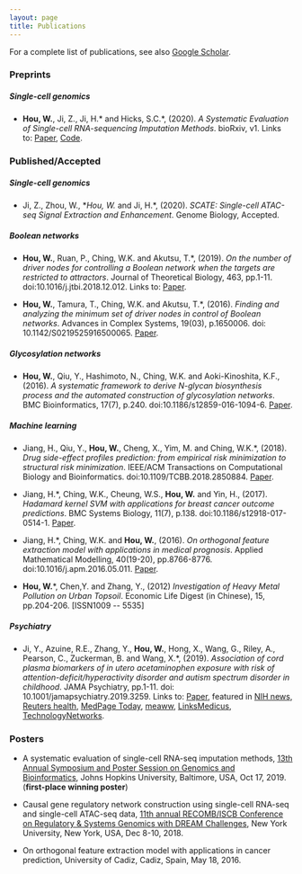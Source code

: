 ```yaml
---
layout: page
title: Publications
---
```



<!--Key publications are described in more detail on the [Research](research.html) page.--> 
For a complete list of publications, see also [Google Scholar](https://scholar.google.com.hk/citations?user=1wVQpBUAAAAJ&hl=en).



### Preprints

##### Single-cell genomics

- **Hou, W.**, Ji, Z., Ji, H.\* and Hicks, S.C.\*, (2020). *A Systematic Evaluation of Single-cell RNA-sequencing Imputation Methods*. bioRxiv, v1. Links to: [Paper](https://www.biorxiv.org/content/10.1101/2020.01.29.925974v1.full), [Code](https://github.com/Winnie09/imputationBenchmark).

### Published/Accepted
##### Single-cell genomics
- Ji, Z., Zhou, W., **Hou, W.* and Ji, H.\*, (2020). *SCATE: Single-cell ATAC-seq Signal Extraction and Enhancement*. Genome Biology, Accepted.  

##### Boolean networks
- **Hou, W.**, Ruan, P., Ching, W.K. and Akutsu, T.\*, (2019). *On the number of driver nodes for controlling a Boolean network when the targets are restricted to attractors*. Journal of Theoretical Biology, 463, pp.1-11. doi:10.1016/j.jtbi.2018.12.012. Links to: [Paper](https://www.sciencedirect.com/science/article/pii/S0022519318306027).

- **Hou, W.**, Tamura, T., Ching, W.K. and Akutsu, T.\*, (2016). *Finding and analyzing the minimum set of driver nodes in control of Boolean networks*. Advances in Complex Systems, 19(03), p.1650006. doi: 10.1142/S0219525916500065. [Paper](https://www.worldscientific.com/doi/abs/10.1142/S0219525916500065).

##### Glycosylation networks

- **Hou, W.**, Qiu, Y., Hashimoto, N., Ching, W.K. and Aoki-Kinoshita, K.F., (2016). *A systematic framework to derive N-glycan biosynthesis process and the automated construction of glycosylation networks*. BMC Bioinformatics, 17(7), p.240. doi:10.1186/s12859-016-1094-6. [Paper](https://bmcbioinformatics.biomedcentral.com/articles/10.1186/s12859-016-1094-6).

##### Machine learning

- Jiang, H., Qiu, Y., **Hou, W.**, Cheng, X., Yim, M. and Ching, W.K.\*, (2018). *Drug side-effect profiles prediction: from empirical risk minimization to structural risk minimization*. IEEE/ACM Transactions on Computational Biology and Bioinformatics. doi:10.1109/TCBB.2018.2850884. [Paper](https://ieeexplore.ieee.org/abstract/document/8399504).

- Jiang, H.\*, Ching, W.K., Cheung, W.S., **Hou, W.** and Yin, H., (2017). *Hadamard kernel SVM with applications for breast cancer outcome predictions*. BMC Systems Biology, 11(7), p.138. doi:10.1186/s12918-017-0514-1. [Paper](https://bmcsystbiol.biomedcentral.com/articles/10.1186/s12918-017-0514-1).

- Jiang, H.\*, Ching, W.K. and **Hou, W.**, (2016). *On orthogonal feature extraction model with applications in medical prognosis*. Applied Mathematical Modelling, 40(19-20), pp.8766-8776. doi:10.1016/j.apm.2016.05.011. [Paper](https://www.sciencedirect.com/science/article/abs/pii/S0307904X1630261X).

- **Hou, W.**\*, Chen,Y. and Zhang, Y., (2012) *Investigation of Heavy Metal Pollution on Urban Topsoil*. Economic Life Digest (in Chinese), 15, pp.204-206. [ISSN1009 -- 5535]

##### Psychiatry

- Ji, Y., Azuine, R.E., Zhang, Y., **Hou, W.**, Hong, X., Wang, G., Riley, A., Pearson, C., Zuckerman, B. and Wang, X.\*, (2019). *Association of cord plasma biomarkers of in utero acetaminophen exposure with risk of attention-deficit/hyperactivity disorder and autism spectrum disorder in childhood*. JAMA Psychiatry, pp.1-11. doi: 10.1001/jamapsychiatry.2019.3259. Links to: [Paper](https://jamanetwork.com/journals/jamapsychiatry/article-abstract/2753512), featured in  [NIH news](https://www.nih.gov/news-events/news-releases/nih-funded-study-suggests-acetaminophen-exposure-pregnancy-linked-higher-risk-adhd-autism), [Reuters health](https://www.reuters.com/article/us-health-pregnancy-acetaminophen/babies-at-higher-risk-for-adhd-autism-if-pregnant-moms-took-acetaminophen-idUSKBN1X920J?fbclid=IwAR3T4phyb6Fu4F9zQVNL4EWgET04m4ITHD6S1R8eZkvj2j3TBIPJZSpYqf0), [MedPage Today](https://www.medpagetoday.com/obgyn/pregnancy/83040), [meaww](https://meaww.com/taking-pain-relief-drug-acetaminophen-pregnancy-risk-autism-adhd-study), [LinksMedicus](https://linksmedicus.com/news/study-utero-acetaminophen-exposure-linked-increased-risk-adhd-autism-spectrum-disorder-childhood/), [TechnologyNetworks](https://www.technologynetworks.com/drug-discovery/news/paracetamol-during-pregnancy-could-be-linked-to-increased-risk-of-adhd-and-autism-326647).


### Posters

- A systematic evaluation of single-cell RNA-seq imputation methods, [13th Annual Symposium and Poster Session on Genomics and Bioinformatics](http://genomics.jhu.edu/symposium.html), Johns Hopkins University, Baltimore, USA, Oct 17, 2019. (**first-place winning poster**)

- Causal gene regulatory network construction using single-cell RNA-seq and single-cell ATAC-seq data, [11th annual RECOMB/ISCB Conference on Regulatory & Systems Genomics  with DREAM Challenges](https://www.iscb.org/recomb-regsysgen2018), New York University, New York, USA, Dec 8-10, 2018.

- On orthogonal feature extraction model with applications in cancer prediction, University of Cadiz, Cadiz, Spain, May 18, 2016.


